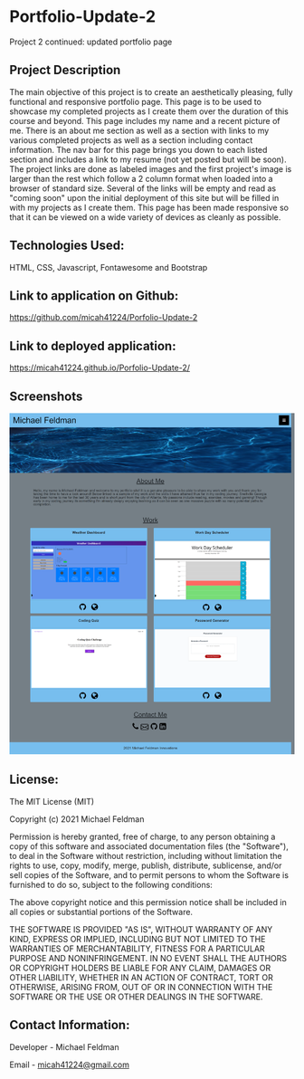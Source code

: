 # Portfolio-Update-2

Project 2 continued: updated portfolio page

## Project Description

The main objective of this project is to create an aesthetically pleasing, fully functional and responsive portfolio page. This page is to be used to showcase my completed projects as I create them over the duration of this course and beyond. This page includes my name and a recent picture of me. There is an about me section as well as a section with links to my various completed projects as well as a section including contact information. The nav bar for this page brings you down to each listed section and includes a link to my resume (not yet posted but will be soon). The project links are done as labeled images and the first project's image is larger than the rest which follow a 2 column format when loaded into a browser of standard size. Several of the links will be empty and read as "coming soon" upon the initial deployment of this site but will be filled in with my projects as I create them. This page has been made responsive so that it can be viewed on a wide variety of devices as cleanly as possible.

## Technologies Used:

HTML, CSS, Javascript, Fontawesome and Bootstrap

## Link to application on Github:

https://github.com/micah41224/Porfolio-Update-2

## Link to deployed application:

https://micah41224.github.io/Porfolio-Update-2/

## Screenshots

![Completed Application Screenshot](assets/images/Full-Page-Desktopsize-SS.png)

## License:

The MIT License (MIT)

Copyright (c) 2021 Michael Feldman

Permission is hereby granted, free of charge, to any person obtaining a copy of this software and associated documentation files (the "Software"), to deal in the Software without restriction, including without limitation the rights to use, copy, modify, merge, publish, distribute, sublicense, and/or sell copies of the Software, and to permit persons to whom the Software is furnished to do so, subject to the following conditions:

The above copyright notice and this permission notice shall be included in all copies or substantial portions of the Software.

THE SOFTWARE IS PROVIDED "AS IS", WITHOUT WARRANTY OF ANY KIND, EXPRESS OR IMPLIED, INCLUDING BUT NOT LIMITED TO THE WARRANTIES OF MERCHANTABILITY, FITNESS FOR A PARTICULAR PURPOSE AND NONINFRINGEMENT. IN NO EVENT SHALL THE AUTHORS OR COPYRIGHT HOLDERS BE LIABLE FOR ANY CLAIM, DAMAGES OR OTHER LIABILITY, WHETHER IN AN ACTION OF CONTRACT, TORT OR OTHERWISE, ARISING FROM, OUT OF OR IN CONNECTION WITH THE SOFTWARE OR THE USE OR OTHER DEALINGS IN THE SOFTWARE.

## Contact Information:

Developer - Michael Feldman

Email - micah41224@gmail.com
